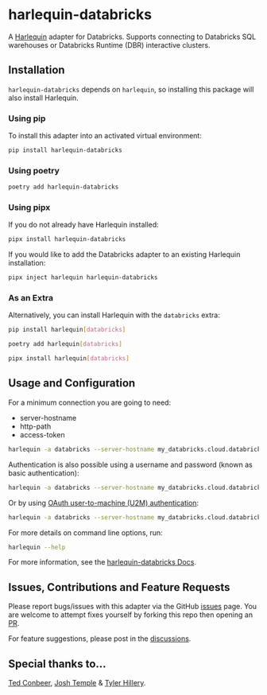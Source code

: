 # harlequin-databricks

A [Harlequin](https://harlequin.sh) adapter for Databricks. Supports connecting to Databricks SQL
warehouses or Databricks Runtime (DBR) interactive clusters.

## Installation

`harlequin-databricks` depends on `harlequin`, so installing this package will also install Harlequin.

### Using pip

To install this adapter into an activated virtual environment:

```bash
pip install harlequin-databricks
```

### Using poetry

```bash
poetry add harlequin-databricks
```

### Using pipx

If you do not already have Harlequin installed:

```bash
pipx install harlequin-databricks
```

If you would like to add the Databricks adapter to an existing Harlequin installation:

```bash
pipx inject harlequin harlequin-databricks
```

### As an Extra

Alternatively, you can install Harlequin with the `databricks` extra:

```bash
pip install harlequin[databricks]
```

```bash
poetry add harlequin[databricks]
```

```bash
pipx install harlequin[databricks]
```

## Usage and Configuration

For a minimum connection you are going to need:

- server-hostname
- http-path
- access-token

```bash
harlequin -a databricks --server-hostname my_databricks.cloud.databricks.com --http-path /sql/1.0/endpoints/1234567890abcdef --access-token dabpi***
```

Authentication is also possible using a username and password (known as basic authentication):

```bash
harlequin -a databricks --server-hostname my_databricks.cloud.databricks.com --http-path /sql/1.0/endpoints/1234567890abcdef --username my_user --password my_pass
```

Or by using [OAuth user-to-machine (U2M) authentication](https://docs.databricks.com/en/dev-tools/python-sql-connector.html#auth-u2m):

```bash
harlequin -a databricks --server-hostname my_databricks.cloud.databricks.com --http-path /sql/1.0/endpoints/1234567890abcdef --auth-type databricks-oauth
```

For more details on command line options, run:

```bash
harlequin --help
```

For more information, see the
[harlequin-databricks Docs](https://harlequin.sh/docs/databricks/index).

## Issues, Contributions and Feature Requests

Please report bugs/issues with this adapter via the GitHub
[issues](https://github.com/alexmalins/harlequin-databricks/issues) page. You are welcome to
attempt fixes yourself by forking this repo then opening an [PR](https://github.com/alexmalins/harlequin-databricks/pulls).

For feature suggestions, please post in the
[discussions](https://github.com/alexmalins/harlequin-databricks/discussions).

## Special thanks to...

[Ted Conbeer](https://github.com/tconbeer), [Josh Temple](https://github.com/joshtemple) &
[Tyler Hillery](https://github.com/TylerHillery).
